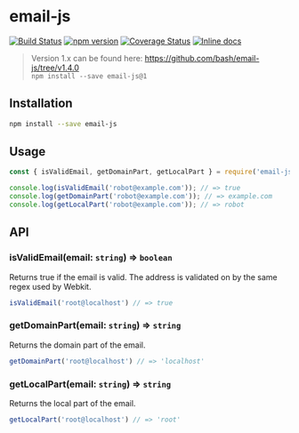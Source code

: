 # email-js
[![Build Status](https://travis-ci.org/bash/email-js.svg?branch=master)](https://travis-ci.org/bash/email-js) 
[![npm version](https://badge.fury.io/js/email-js.svg)](https://badge.fury.io/js/email-js)
[![Coverage Status](https://coveralls.io/repos/bash/email-js/badge.svg?branch=master&service=github)](https://coveralls.io/github/bash/email-js?branch=master)
[![Inline docs](http://inch-ci.org/github/bash/email-js.svg?branch=master&style=shields)](http://inch-ci.org/github/bash/email-js)

> Version 1.x can be found here: https://github.com/bash/email-js/tree/v1.4.0  
> `npm install --save email-js@1`

## Installation

```bash
npm install --save email-js
```

## Usage

```javascript
const { isValidEmail, getDomainPart, getLocalPart } = require('email-js');

console.log(isValidEmail('robot@example.com')); // => true
console.log(getDomainPart('robot@example.com')); // => example.com
console.log(getLocalPart('robot@example.com')); // => robot
```

## API

### isValidEmail(email: ```string```) =\> ```boolean```
Returns true if the email is valid.
The address is validated on by the same regex used by Webkit.

```js
isValidEmail('root@localhost') // => true
```


### getDomainPart(email: ```string```) =\> ```string```
Returns the domain part of the email.

```js
getDomainPart('root@localhost') // => 'localhost'
```

### getLocalPart(email: ```string```) =\> ```string```
Returns the local part of the email.

```js
getLocalPart('root@localhost') // => 'root'
```